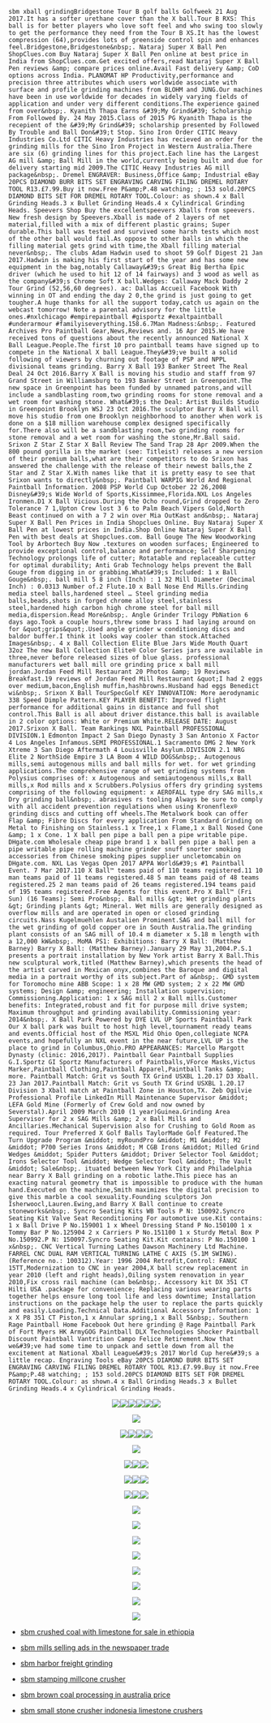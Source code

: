
```
sbm xball grindingBridgestone Tour B golf balls Golfweek 21 Aug 2017.It has a softer urethane cover than the X ball.Tour B RXS: This ball is for better players who love soft feel and who swing too slowly to get the performance they need from the Tour B XS.It has the lowest compression (64),provides lots of greenside control spin and enhances feel.Bridgestone,Bridgestone&nbsp;. Nataraj Super X Ball Pen ShopClues.com Buy Nataraj Super X Ball Pen online at best price in India from ShopClues.com.Get excited offers,read Nataraj Super X Ball Pen reviews &amp; compare prices online.Avail Fast delivery &amp; CoD options across India. PLANOMAT HP Productivity,performance and precision three attributes which users worldwide associate with surface and profile grinding machines from BLOHM and JUNG.Our machines have been in use worldwide for decades in widely varying fields of application and under very different conditions.The experience gained from over&nbsp;. Kyanith Thapa Earns &#39;My Grind&#39; Scholarship From Followed By. 24 May 2015.Class of 2015 PG Kyanith Thapa is the recepient of the &#39;My Grind&#39; scholarship presented by Followed By Trouble and Ball Don&#39;t Stop. Sino Iron Order CITIC Heavy Industries Co.Ltd CITIC Heavy Industries has recieved an order for the grinding mills for the Sino Iron Project in Western Australia.There are six (6) grinding lines for this project.Each line has the Largest AG mill &amp; Ball Mill in the world,currently being built and due for delivery starting mid 2009.The CITIC Heavy Industries AG mill package&nbsp;. Dremel ENGRAVER: Business,Office &amp; Industrial eBay 20PCS DIAMOND BURR BITS SET ENGRAVING CARVING FILING DREMEL ROTARY TOOL R13.£7.99.Buy it now.Free P&amp;P.48 watching; ; 153 sold.20PCS DIAMOND BITS SET FOR DREMEL ROTARY TOOL.Colour: as shown.4 x Ball Grinding Heads.3 x Bullet Grinding Heads.4 x Cylindrical Grinding Heads. Speevers Shop Buy the excellentspeevers Xballs from speevers. New fresh design by Speevers.Xball is made of 2 layers of net material,filled with a mix of different plastic grains; Super durable.This ball was tested and survived some harsh tests which most of the other ball would fail.As oppose to other balls in which the filling material gets grind with time,the Xball filling material never&nbsp;. The clubs Adam Hadwin used to shoot 59 Golf Digest 21 Jan 2017.Hadwin is making his first start of the year and has some new equipment in the bag,notably Callaway&#39;s Great Big Bertha Epic driver (which he used to hit 12 of 14 fairways) and 3 wood as well as the company&#39;s Chrome Soft X ball.Wedges: Callaway Mack Daddy 2 Tour Grind (52,56,60 degrees). ac: Dallas Accueil Facebook With winning in OT and ending the day 2 0,the grind is just going to get tougher.A huge thanks for all the support today,catch us again on the webcast tomorrow! Note a parental advisory for the little ones.#nxlchicago #empirepaintball #gisportz #exaltpaintball #underarmour #familyiseverything.158.6.7Man Madness:&nbsp;. Featured Archives Pro Paintball Gear,News,Reviews and. 16 Apr 2015.We have received tons of questions about the recently announced National X Ball League.People.The first 10 pro paintball teams have signed up to compete in the National X ball League.They&#39;ve built a solid following of viewers by churning out footage of PSP and NPPL divisional teams grinding. Barry X Ball 193 Banker Street The Real Deal 24 Oct 2016.Barry X Ball is moving his studio and staff from 97 Grand Street in Williamsburg to 193 Banker Street in Greenpoint.The new space in Greenpoint has been funded by unnamed patrons,and will include a sandblasting room,two grinding rooms for stone removal and a wet room for washing stone. What&#39;s the Deal: Artist Builds Studio in Greenpoint Brooklyn WSJ 23 Oct 2016.The sculptor Barry X Ball will move his studio from one Brooklyn neighborhood to another when work is done on a $18 million warehouse complex designed specifically for.There also will be a sandblasting room,two grinding rooms for stone removal and a wet room for washing the stone,Mr.Ball said. Srixon Z Star Z Star X Ball Review The Sand Trap 28 Apr 2009.When the 800 pound gorilla in the market (see: Titleist) releases a new version of their premium balls,what are their competitors to do Srixon has answered the challenge with the release of their newest balls,the Z Star and Z Star X.With names like that it is pretty easy to see that Srixon wants to directly&nbsp;. Paintball WARPIG World And Regional Paintball Information. 2008 PSP World Cup October 22 26,2008 Disney&#39;s Wide World of Sports,Kissimmee,Florida.NXL Los Angeles Ironmen.D1 X Ball Vicious.During the Ocho round,Grind dropped to Zero Tolerance 7 1,Upton Crew lost 3 6 to Palm Beach Vipers Gold,North Beast continued on with a 7 2 win over Mia OutKast and&nbsp;. Nataraj Super X Ball Pen Prices in India Shopclues Online. Buy Nataraj Super X Ball Pen at lowest prices in India.Shop Online Nataraj Super X Ball Pen with best deals at Shopclues.com. Ball Gouge The New Woodworking Tool by Arbortech Buy Now .textures on wooden surfaces; Engineered to provide exceptional control,balance and performance; Self Sharpening Technology prolongs life of cutter; Rotatable and replaceable cutter for optimal durability; Anti Grab Technology helps prevent the Ball Gouge from digging in or grabbing.What&#39;s Included: 1 x Ball Gouge&nbsp;. ball mill 5 8 inch (Inch) : 1 32 Mill Diameter (Decimal Inch) : 0.0313 Number of.2 Flute.10 x Ball Nose End Mills.Grinding media steel balls,hardened steel … Steel grinding media balls,beads,shots in forged chrome alloy steel,stainless steel,hardened high carbon high chrome steel for ball mill media,dispersion.Read More&nbsp;. Angle Grinder Trilogy PbNation 6 days ago.Took a couple hours,threw some brass I had laying around on for &quot;grips&quot;.Used angle grinder w conditioning discs and baldor buffer.I think it looks way cooler than stock.Attached Images&nbsp;. 4 x Ball Collection Elite Blue Jars Wide Mouth Quart 32oz The new Ball Collection Elite® Color Series jars are available in three,never before released sizes of blue glass. professional manufacturers wet ball mill ore grinding price x ball mill jordan.Jordan Feed Mill Restaurant 20 Photos &amp; 19 Reviews Breakfast.19 reviews of Jordan Feed Mill Restaurant &quot;I had 2 eggs over medium,bacon,English muffin,hashbrowns.Husband had eggs Benedict wi&nbsp;. Srixon X Ball TourSpecGolf KEY INNOVATION: More aerodynamic 338 Speed Dimple Pattern.KEY PLAYER BENEFIT: Improved flight performance for additional gains in distance and full shot control.This Ball is all about driver distance.this ball is available in 2 color options: White or Premium White.RELEASE DATE: August 2017.Srixon X Ball. Team Rankings NXL Paintball PROFESSIONAL DIVISION.1 Edmonton Impact 2 San Diego Dynasty 3 San Antonio X Factor 4 Los Angeles Infamous.SEMI PROFESSIONAL.1 Sacramento DMG 2 New York Xtreme 3 San Diego Aftermath 4 Louisville Asylum.DIVISION 2.1 NRG Elite 2 NorthSide Empire 3 LA Boom 4 WILD DOGS&nbsp;. Autogenous mills,semi autogenous mills and ball mills for wet. for wet grinding applications.The comprehensive range of wet grinding systems from Polysius comprises of: x Autogenous and semiautogenous mills,x Ball mills,x Rod mills and x Scrubbers.Polysius offers dry grinding systems comprising of the following equipment: x AEROFALL type dry SAG mills,x Dry grinding ball&nbsp;. abrasives rs tooling Always be sure to comply with all accident prevention regulations when using Kronenflex® grinding discs and cutting off wheels.The Metalwork book can offer Flap &amp; Fibre Discs for every application From Standard Grinding on Metal to Finishing on Stainless.1 x Tree,1 x Flame,1 x Ball Nosed Cone &amp; 1 x Cone. 1 X ball pen pipe a ball pen a pipe writable pipe. DHgate.com Wholesale cheap pipe brand 1 x ball pen pipe a ball pen a pipe writable pipe rolling machine grinder snuff snorter smoking accessories from Chinese smoking pipes supplier uncletomcabin on DHgate.com. NXL Las Vegas Open 2017 APPA World&#39;s #1 Paintball Event. 7 Mar 2017.110 X Ball™ teams paid of 110 teams registered.11 10 man teams paid of 11 teams registered.48 5 man teams paid of 48 teams registered.25 2 man teams paid of 26 teams registered.194 teams paid of 195 teams registered.Free Agents for this event.Pro X Ball™ (Fri Sun) (16 Teams); Semi Pro&nbsp;. Ball mills &gt; Wet grinding plants &gt; Grinding plants &gt; Mineral. Wet mills are generally designed as overflow mills and are operated in open or closed grinding circuits.Nass Kugelmuehlen Austalien Prominent.SAG and ball mill for the wet grinding of gold copper ore in South Australia.The grinding plant consists of an SAG mill of 10.4 m diameter x 5.18 m length with a 12,000 kW&nbsp;. MoMA PS1: Exhibitions: Barry X Ball: (Matthew Barney) Barry X Ball: (Matthew Barney).January 29 May 31,2004.P.S.1 presents a portrait installation by New York artist Barry X Ball.This new sculptural work,titled (Matthew Barney),which presents the head of the artist carved in Mexican onyx,combines the Baroque and digital media in a portrait worthy of its subject.Part of a&nbsp;. GMD system for Toromocho mine ABB Scope: 1 x 28 MW GMD system; 2 x 22 MW GMD systems; Design &amp; engineering; Installation supervision; Commissioning.Application: 1 x SAG mill 2 x Ball mills.Customer benefits: Integrated,robust and fit for purpose mill drive system; Maximum throughput and grinding availability.Commissioning year: 2014&nbsp;. X Ball Park Powered by DYE LVL UP Sports Paintball Park Our X ball park was built to host high level,tournament ready teams and events.Official host of the MSXL Mid Ohio Open,collegiate NCPA events,and hopefully an NXL event in the near future,LVL UP is the place to grind in Columbus,Ohio.PRO APPEARANCES: Marcello Margott Dynasty (clinic: 2016,2017). Paintball Gear Paintball Supplies G.I.Sportz GI Sportz Manufacturers of Paintballs,VForce Masks,Victus Marker,Paintball Clothing,Paintball Apparel,Paintball Tanks &amp; more. Paintball Match: Grit vs South TX Grind USXBL 1.20.17 D3 Xball. 23 Jan 2017.Paintball Match: Grit vs South TX Grind USXBL 1.20.17 Division 3 Xball match at Paintball Zone in Houston,TX. Zeb Ogilvie Professional Profile LinkedIn Mill Maintenance Supervisor &middot; LEFA Gold Mine (Formerly of Crew Gold and now owned by Severstal).April 2009 March 2010 (1 year)Guinea.Grinding Area Supervisor for 2 x SAG Mills &amp; 2 x Ball Mills and Ancillaries.Mechanical Supervision also for Crushing to Gold Room as required. Tour Preferred X Golf Balls TaylorMade Golf Featured.The Turn Upgrade Program &middot; myRoundPro &middot; M1 &middot; M2 &middot; P700 Series Irons &middot; M CGB Irons &middot; Milled Grind Wedges &middot; Spider Putters &middot; Driver Selector Tool &middot; Irons Selector Tool &middot; Wedge Selector Tool &middot; The Vault &middot; Sale&nbsp;. ituated between New York City and Philadelphia near Barry X Ball grinding on a robotic lathe.This piece has an exacting natural geometry that is impossible to produce with the human hand.Executed on the machine,Smith maximizes the digital precision to give this marble a cool sexuality.Founding sculptors Jon Isherwoocl,Lauren.Ewing,and Barry X Ball continue to create stoneworks&nbsp;. Syncro Seating Kits WB Tools P N: 150092.Syncro Seating Kit Valve Seat Reconditioning For automotive use.Kit contains: 1 x Ball Drive P No.159001 1 x Wheel Dressing Stand P No.150100 1 x Tommy Bar P No.125904 2 x Carriers P No.151100 1 x Sturdy Metal Box P No.150992.P N: 150097.Syncro Seating Kit.Kit contains: P No.150100 1 x&nbsp;. CNC Vertical Turning Lathes Dawson Machinery Ltd Machine. FARREL CNC DUAL RAM VERTICAL TURNING LATHE C AXIS (5.1M SWING).(Reference no.: 100312).Year: 1996 2004 Retrofit,Control: FANUC 15TT,Modernization to CNC in year 2004,X ball screw replacement in year 2010 (left and right heads),Oiling system renovation in year 2010,Fix cross rail machine (can be&nbsp;. Accessory kit DX 351 CT Hilti USA .package for convenience; Replacing various wearing parts together helps ensure long tool life and less downtime; Installation instructions on the package help the user to replace the parts quickly and easily.Loading.Technical Data.Additional Accessory Information: 1 x X P8 351 CT Piston,1 x Annular spring,1 x Ball 5&nbsp;. Southern Rage Paintball Home Facebook Out here grinding @ Rage Paintball Park of Fort Myers HK ArmyGOG Paintball DLX Technologies Shocker Paintball Discount Paintball Vantrition Campo Felice Retirement.Now that we&#39;ve had some time to unpack and settle down from all the excitement at National Xball League&#39;s 2017 World Cup here&#39;s a little recap. Engraving Tools eBay 20PCS DIAMOND BURR BITS SET ENGRAVING CARVING FILING DREMEL ROTARY TOOL R13.£7.99.Buy it now.Free P&amp;P.48 watching; ; 153 sold.20PCS DIAMOND BITS SET FOR DREMEL ROTARY TOOL.Colour: as shown.4 x Ball Grinding Heads.3 x Bullet Grinding Heads.4 x Cylindrical Grinding Heads. 
```

<div align="center">
  
<a rel="nofollow" href="https://m.shibang-china.com?f=github&k=sbm+xball+grinding"><img src="https://static.shibang-china.com/en/l.png"></a><img src="https://static.shibang-china.com/en/hw.png"><a rel="nofollow" href="https://m.shibang-china.com/product/?f=github&k=sbm+xball+grinding"><img src="https://static.shibang-china.com/en/p.png"></a><a rel="nofollow" href="https://m.shibang-china.com/cases/?f=github&k=sbm+xball+grinding"><img src="https://static.shibang-china.com/en/c.png"></a><a rel="nofollow" href="https://m.shibang-china.com/news/?f=github&k=sbm+xball+grinding"><img src="https://static.shibang-china.com/en/n.png"></a><a rel="nofollow" href="https://m.shibang-china.com?f=github&k=sbm+xball+grinding"><img src="https://static.shibang-china.com/en/m.png"></a>

<a rel="nofollow" href="https://m.shibang-china.com/product/?f=github&k=sbm+xball+grinding"><img src="https://static.shibang-china.com/en/b.jpg"></a>
  
<a rel="nofollow" href="https://m.shibang-china.com/solution-aggregate.html?f=github&k=sbm+xball+grinding"><img src="https://static.shibang-china.com/en/a.jpg"></a><a rel="nofollow" href="https://m.shibang-china.com/solution-mine.html?f=github&k=sbm+xball+grinding"><img src="https://static.shibang-china.com/en/m.jpg"></a><a rel="nofollow" href="https://m.shibang-china.com/solution-mill.html?f=github&k=sbm+xball+grinding"><img src="https://static.shibang-china.com/en/g.jpg"></a><a rel="nofollow" href="https://m.shibang-china.com/solution-epc.html?f=github&k=sbm+xball+grinding"><img src="https://static.shibang-china.com/en/e.jpg"></a>

<a rel="nofollow" href="https://m.shibang-china.com/product/?f=github&k=sbm+xball+grinding"><img src="https://static.shibang-china.com/en/a-p.png"></a>

<a rel="nofollow" href="https://m.shibang-china.com/product/crusher/c6x.html?f=github&k=sbm+xball+grinding"><img src="https://static.shibang-china.com/en/j.jpg"></a><a rel="nofollow" href="https://m.shibang-china.com/product/crusher/ci5x.html?f=github&k=sbm+xball+grinding"><img src="https://static.shibang-china.com/en/i.jpg"></a><a rel="nofollow" href="https://m.shibang-china.com/product/crusher/hst.html?f=github&k=sbm+xball+grinding"><img src="https://static.shibang-china.com/en/c.jpg"></a>

<a rel="nofollow" href="https://m.shibang-china.com/product/mill/mtw.html?f=github&k=sbm+xball+grinding"><img src="https://static.shibang-china.com/en/mtw.jpg"></a><a rel="nofollow" href="https://m.shibang-china.com/product/mill/scm.html?f=github&k=sbm+xball+grinding"><img src="https://static.shibang-china.com/en/scm.jpg"></a><a rel="nofollow" href="https://m.shibang-china.com/product/mill/lm.html?f=github&k=sbm+xball+grinding"><img src="https://static.shibang-china.com/en/lm.jpg"></a>

<a rel="nofollow" href="https://m.shibang-china.com/product/sand/vsi6x.html?f=github&k=sbm+xball+grinding"><img src="https://static.shibang-china.com/en/6x.jpg"></a><a rel="nofollow" href="https://m.shibang-china.com/product/sand/vu.html?f=github&k=sbm+xball+grinding"><img src="https://static.shibang-china.com/en/vu.jpg"></a><a rel="nofollow" href="https://m.shibang-china.com/product/mobile/klun.html?f=github&k=sbm+xball+grinding"><img src="https://static.shibang-china.com/en/k.jpg"></a>

<a rel="nofollow" href="https://m.shibang-china.com/cases/?f=github&k=sbm+xball+grinding"><img src="https://static.shibang-china.com/en/case.png"></a>

<a rel="nofollow" href="https://m.shibang-china.com/cases/aggregate/202.html?f=github&k=sbm+xball+grinding"><img src="https://static.shibang-china.com/en/c-1.jpg"></a>

<a rel="nofollow" href="https://m.shibang-china.com/cases/aggregate/203.html?f=github&k=sbm+xball+grinding"><img src="https://static.shibang-china.com/en/c-2.jpg"></a>

<a rel="nofollow" href="https://m.shibang-china.com/cases/mill/123.html?f=github&k=sbm+xball+grinding"><img src="https://static.shibang-china.com/en/c-3.jpg"></a>

<a rel="nofollow" href="https://m.shibang-china.com/contact_us.html?f=github&k=sbm+xball+grinding"><img src="https://static.shibang-china.com/en/contact.png"></a>

<a rel="nofollow" href="https://swt.shibang-china.com/?f=github&k=sbm+xball+grinding"><img src="https://static.shibang-china.com/en/chat.png"></a>

<a rel="nofollow" href="https://whatsapp.shibangsoft.com/WhatsApp.php?f=github&k=sbm+xball+grinding"><img src="https://static.shibang-china.com/en/whatsapp.png"></a>

<a rel="nofollow" href="https://m.shibang-china.com/?f=github&k=sbm+xball+grinding"><img src="https://static.shibang-china.com/en/website.png"></a>

</div>


* [sbm crushed coal with limestone for sale in ethiopia](sbm%20crushed%20coal%20with%20limestone%20for%20sale%20in%20ethiopia.md)

* [sbm mills selling ads in the newspaper trade](sbm%20mills%20selling%20ads%20in%20the%20newspaper%20trade.md)

* [sbm harbor freight grinding](sbm%20harbor%20freight%20grinding.md)

* [sbm stamping millcone crusher](sbm%20stamping%20millcone%20crusher.md)

* [sbm brown coal processing in australia price](sbm%20brown%20coal%20processing%20in%20australia%20price.md)

* [sbm small stone crusher indonesia limestone crushers](sbm%20small%20stone%20crusher%20indonesia%20limestone%20crushers.md)